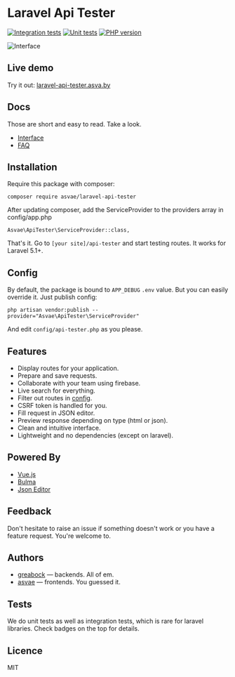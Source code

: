 # Laravel Api Tester

[![Integration tests](https://travis-ci.org/asvae/laravel-spa-boilerplate.svg)](https://travis-ci.org/asvae/laravel-spa-boilerplate)
[![Unit tests](https://travis-ci.org/asvae/laravel-api-tester.svg)](https://travis-ci.org/asvae/laravel-api-tester)
[![PHP version](https://badge.fury.io/ph/asvae%2Flaravel-api-tester.svg)](https://badge.fury.io/ph/asvae%2Flaravel-api-tester)

![Interface](http://i.imgur.com/3geJtzb.png) 

## Live demo
Try it out: [laravel-api-tester.asva.by](http://laravel-api-tester.asva.by/)

## Docs
Those are short and easy to read. Take a look.
* [Interface](https://github.com/asvae/laravel-api-tester/wiki/Interface)
* [FAQ](https://github.com/asvae/laravel-api-tester/wiki/Frequently-asked-questions)

## Installation

Require this package with composer:

```
composer require asvae/laravel-api-tester
```

After updating composer, add the ServiceProvider to the providers array in config/app.php

```
Asvae\ApiTester\ServiceProvider::class,
```

That's it. Go to `[your site]/api-tester` and start testing routes.  It works for Laravel 5.1+.

## Config

By default, the package is bound to `APP_DEBUG` `.env` value. But you can easily override it. Just publish config:

```
php artisan vendor:publish --provider="Asvae\ApiTester\ServiceProvider"
```

And edit `config/api-tester.php` as you please.

## Features
* Display routes for your application.
* Prepare and save requests.
* Collaborate with your team using firebase.
* Live search for everything.
* Filter out routes in [config](config/api-tester.php).
* CSRF token is handled for you.
* Fill request in JSON editor.
* Preview response depending on type (html or json).
* Clean and intuitive interface.
* Lightweight and no dependencies (except on laravel).

## Powered By
* [Vue.js](https://vuejs.org/)
* [Bulma](http://bulma.io/)
* [Json Editor](https://github.com/josdejong/jsoneditor)

## Feedback
Don't hesitate to raise an issue if something doesn't work or you have a feature request. You're welcome to.

## Authors
* [greabock](https://github.com/greabock) — backends. All of em.
* [asvae](https://github.com/asvae) — frontends. You guessed it.

## Tests
We do unit tests as well as integration tests, which is rare for laravel libraries. Check badges on the top for details.

## Licence
MIT
